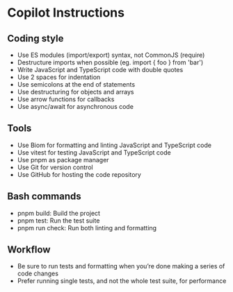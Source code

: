 # Copilot Instructions

## Coding style

- Use ES modules (import/export) syntax, not CommonJS (require)
- Destructure imports when possible (eg. import { foo } from 'bar')
- Write JavaScript and TypeScript code with double quotes
- Use 2 spaces for indentation
- Use semicolons at the end of statements
- Use destructuring for objects and arrays
- Use arrow functions for callbacks
- Use async/await for asynchronous code

## Tools

- Use Biom for formatting and linting JavaScript and TypeScript code
- Use vitest for testing JavaScript and TypeScript code
- Use pnpm as package manager
- Use Git for version control
- Use GitHub for hosting the code repository

## Bash commands

- pnpm build: Build the project
- pnpm test: Run the test suite
- pnpm run check: Run both linting and formatting

## Workflow

- Be sure to run tests and formatting when you’re done making a series of code changes
- Prefer running single tests, and not the whole test suite, for performance
